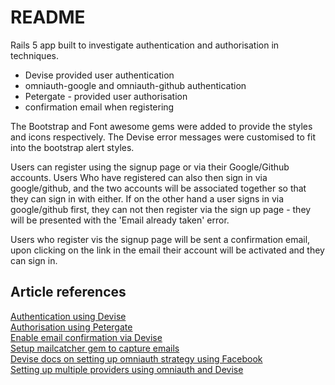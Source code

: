 # README

Rails 5 app built to investigate authentication and authorisation in techniques.
- Devise provided user authentication
- omniauth-google and omniauth-github authentication
- Petergate - provided user authorisation
- confirmation email when registering

The Bootstrap and Font awesome gems were added to provide the styles and icons respectively. The Devise error messages were customised to fit into the bootstrap alert styles.

Users can register using the signup page or via their Google/Github accounts. Users Who have registered can also then sign in via google/github, and the two accounts will be associated together so that they can sign in with either. If on the other hand a user signs in via google/github first, they can not then register via the sign up page - they will be presented with the 'Email already taken' error.

Users who register vis the signup page will be sent a confirmation email, upon clicking on the link in the email their account will be activated and they can sign in.

## Article references

[Authentication using Devise](https://rails.devcamp.com/trails/dissecting-rails-5/campsites/rails-5-authentication)  
[Authorisation using Petergate](https://rails.devcamp.com/dissecting-rails-5/implementing-authorization-rails/guide-implementing-petergate-rails-5-application)  
[Enable email confirmation via Devise](https://github.com/plataformatec/devise/wiki/How-To:-Add-:confirmable-to-Users)  
[Setup mailcatcher gem to capture emails](https://stackoverflow.com/questions/8186584/how-do-i-set-up-email-confirmation-with-devise)  
[Devise docs on setting up omniauth strategy using Facebook](https://github.com/plataformatec/devise/wiki/OmniAuth:-Overview)  
[Setting up multiple providers using omniauth and Devise](https://scotch.io/tutorials/integrating-social-login-in-a-ruby-on-rails-application)  
